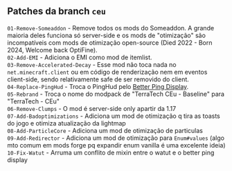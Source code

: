 Patches da branch `ceu`
---

`01-Remove-Someaddon` - Remove todos os mods do Someaddon. A grande maioria deles funciona só server-side e os mods de "otimização" são incompatíveis com mods de otimização open-source (Died 2022 - Born 2024, Welcome back OptiFine).  
`02-Add-EMI` - Adiciona o EMI como mod de itemlist.  
`03-Remove-Accelerated-Decay` - Esse mod não toca nada no `net.minecraft.client` ou em código de renderização nem em eventos client-side, sendo relativamente safe de ser removido do client.  
`04-Replace-PingHud` - Troca o PingHud pelo [Better Ping Display](https://modrinth.com/mod/better-ping-display).  
`05-Rebrand` - Troca o nome do modpack de "TerraTech CEu - Baseline" para "TerraTech - CEu"  
`06-Remove-Clumps` - O mod é server-side only apartir da 1.17  
`07-Add-Badoptimizations` - Adiciona um mod de otimização q tira as toasts do jogo e otimiza atualização da lightmap  
`08-Add-ParticleCore` - Adiciona um mod de otimização de particulas  
`09-Add-Redirector` - Adiciona um mod de otimização para `Enum#values` (algo mto comum em mods forge pq expandir enum vanilla é uma excelente ideia)  
`10-Fix-Watut` - Arruma um conflito de mixin entre o watut e o better ping display  
